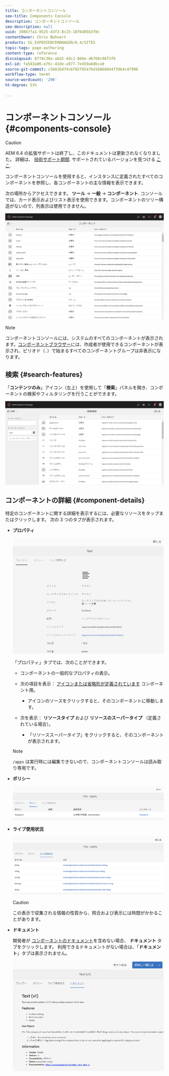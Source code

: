 ```yaml
---
title: コンポーネントコンソール
seo-title: Components Console
description: コンポーネントコンソール
seo-description: null
uuid: 308b7fa1-9525-43f3-8c15-1076485b3f8c
contentOwner: Chris Bohnert
products: SG_EXPERIENCEMANAGER/6.4/SITES
topic-tags: page-authoring
content-type: reference
discoiquuid: 8774c38a-abd2-4dc2-868e-d6760c96f3f6
exl-id: fa583a06-e75c-41de-a977-7e459ab8bca9
source-git-commit: c5b816d74c6f02f85476d16868844f39b4c47996
workflow-type: tm+mt
source-wordcount: '296'
ht-degree: 53%

---
```


# コンポーネントコンソール{#components-console}

>[!CAUTION]
>
>AEM 6.4 の拡張サポートは終了し、このドキュメントは更新されなくなりました。 詳細は、 [技術サポート期間](https://helpx.adobe.com/jp/support/programs/eol-matrix.html). サポートされているバージョンを見つける [ここ](https://experienceleague.adobe.com/docs/?lang=ja).

コンポーネントコンソールを使用すると、インスタンスに定義されたすべてのコンポーネントを参照し、各コンポーネントの主な情報を表示できます。

次の場所からアクセスできます。 **ツール** -> **一般** -> **コンポーネント**. コンソールでは、カード表示およびリスト表示を使用できます。コンポーネントのツリー構造がないので、列表示は使用できません。

![chlimage_1-301](assets/chlimage_1-301.png)

>[!NOTE]
>
>コンポーネントコンソールには、システムのすべてのコンポーネントが表示されます。[コンポーネントブラウザー](/help/sites-authoring/author-environment-tools.md#components-browser)には、作成者が使用できるコンポーネントが表示され、ピリオド（`.`）で始まるすべてのコンポーネントグループは非表示になります。

## 検索 {#search-features}

「**コンテンツのみ**」アイコン（左上）を使用して「**検索**」パネルを開き、コンポーネントの検索やフィルタリングを行うことができます。

![chlimage_1-302](assets/chlimage_1-302.png)

## コンポーネントの詳細 {#component-details}

特定のコンポーネントに関する詳細を表示するには、必要なリソースをタップまたはクリックします。 次の 3 つのタブが表示されます。

* **プロパティ**

   ![screen_shot_2018-03-27at165847](assets/screen_shot_2018-03-27at165847.png)

   「プロパティ」タブでは、次のことができます。

   * コンポーネントの一般的なプロパティの表示。
   * 次の項目を表示： [アイコンまたは省略形が定義されています](/help/sites-developing/components-basics.md#component-icon-in-touch-ui) コンポーネント用。

      * アイコンのソースをクリックすると、そのコンポーネントに移動します。
   * 次を表示： **リソースタイプ** および **リソースのスーパータイプ** （定義されている場合）。

      * 「リソーススーパータイプ」をクリックすると、そのコンポーネントが表示されます。
   >[!NOTE]
   >
   >`/apps` は実行時には編集できないので、コンポーネントコンソールは読み取り専用です。

* **ポリシー**

   ![chlimage_1-303](assets/chlimage_1-303.png)

* **ライブ使用状況**

   ![chlimage_1-304](assets/chlimage_1-304.png)

   >[!CAUTION]
   >
   >この表示で収集される情報の性質から、照合および表示には時間がかかることがあります。

* **ドキュメント**

   開発者が [コンポーネントのドキュメント](/help/sites-developing/developing-components.md#documenting-your-component)を含めない場合、 **ドキュメント** タブをクリックします。 利用できるドキュメントがない場合は、「**ドキュメント**」タブは表示されません。

   ![chlimage_1-305](assets/chlimage_1-305.png)
